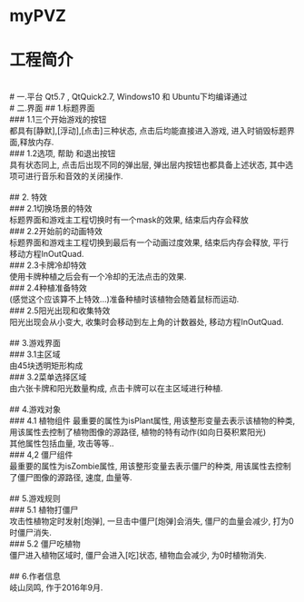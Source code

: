 # myPVZ
工程简介
=====
<br>
# 一.平台
Qt5.7 , QtQuick2.7, Windows10 和 Ubuntu下均编译通过
<br>
# 二.界面
## 1.标题界面<br>
### 1.1三个开始游戏的按钮 <br>
都具有[静默],[浮动],[点击]三种状态, 点击后均能直接进入游戏, 进入时销毁标题界面,释放内存. <br>
### 1.2选项, 帮助 和退出按钮 <br>
具有状态同上, 点击后出现不同的弹出层, 弹出层内按钮也都具备上述状态, 其中选项可进行音乐和音效的关闭操作. <br>
<br>
## 2. 特效 <br>
### 2.1切换场景的特效 <br>
标题界面和游戏主工程切换时有一个mask的效果, 结束后内存会释放<br>
### 2.2开始前的动画特效 <br>
标题界面和游戏主工程切换到最后有一个动画过度效果, 结束后内存会释放, 平行移动方程InOutQuad.<br>
### 2.3卡牌冷却特效<br>
使用卡牌种植之后会有一个冷却的无法点击的效果. <br>
### 2.4种植准备特效<br>
(感觉这个应该算不上特效...)准备种植时该植物会随着鼠标而运动. <br>
### 2.5阳光出现和收集特效<br>
阳光出现会从小变大, 收集时会移动到左上角的计数器处, 移动方程InOutQuad. <br>
<br>
## 3.游戏界面<br>
### 3.1主区域<br>
由45块透明矩形构成<br>
### 3.2菜单选择区域<br>
由六张卡牌和阳光数量构成, 点击卡牌可以在主区域进行种植.<br>
<br>
## 4.游戏对象<br>
### 4.1 植物组件
最重要的属性为isPlant属性, 用该整形变量去表示该植物的种类, 用该属性去控制了植物图像的源路径, 植物的特有动作(如向日葵积累阳光)<br>
其他属性包括血量, 攻击等等..<br>
### 4,2 僵尸组件<br>
最重要的属性为isZombie属性, 用该整形变量去表示僵尸的种类, 用该属性去控制了僵尸图像的源路径, 速度, 血量等. <br>
<br>
## 5.游戏规则<br>
### 5.1 植物打僵尸<br>
攻击性植物定时发射[炮弹], 一旦击中僵尸[炮弹]会消失, 僵尸的血量会减少, 打为0时僵尸消失.<br>
### 5.2 僵尸吃植物<br>
僵尸进入植物区域时, 僵尸会进入[吃]状态, 植物血会减少, 为0时植物消失. <br>
<br>
## 6.作者信息 <br>
岐山凤鸣, 作于2016年9月.
